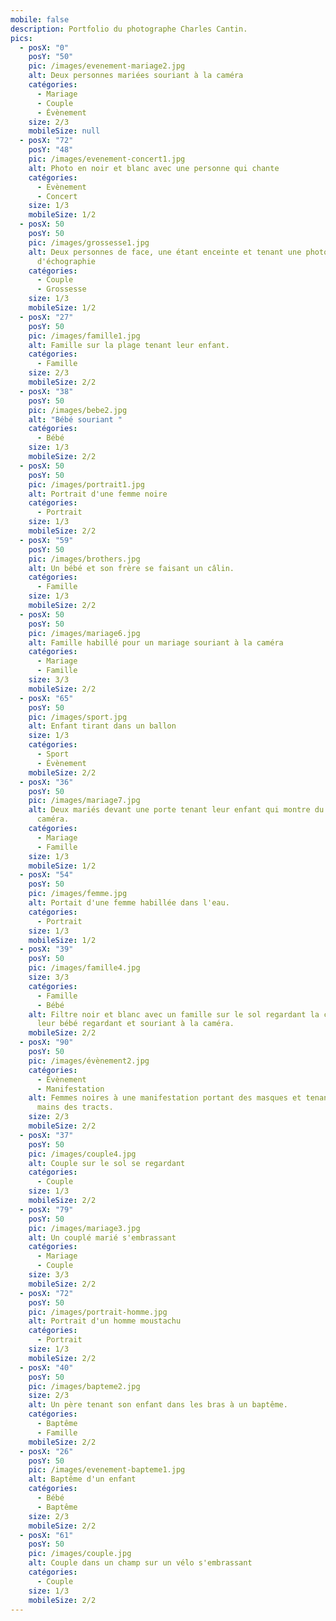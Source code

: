 ```yaml
---
mobile: false
description: Portfolio du photographe Charles Cantin.
pics:
  - posX: "0"
    posY: "50"
    pic: /images/evenement-mariage2.jpg
    alt: Deux personnes mariées souriant à la caméra
    catégories:
      - Mariage
      - Couple
      - Évènement
    size: 2/3
    mobileSize: null
  - posX: "72"
    posY: "48"
    pic: /images/evenement-concert1.jpg
    alt: Photo en noir et blanc avec une personne qui chante
    catégories:
      - Évènement
      - Concert
    size: 1/3
    mobileSize: 1/2
  - posX: 50
    posY: 50
    pic: /images/grossesse1.jpg
    alt: Deux personnes de face, une étant enceinte et tenant une photo
      d'échographie
    catégories:
      - Couple
      - Grossesse
    size: 1/3
    mobileSize: 1/2
  - posX: "27"
    posY: 50
    pic: /images/famille1.jpg
    alt: Famille sur la plage tenant leur enfant.
    catégories:
      - Famille
    size: 2/3
    mobileSize: 2/2
  - posX: "38"
    posY: 50
    pic: /images/bebe2.jpg
    alt: "Bébé souriant "
    catégories:
      - Bébé
    size: 1/3
    mobileSize: 2/2
  - posX: 50
    posY: 50
    pic: /images/portrait1.jpg
    alt: Portrait d'une femme noire
    catégories:
      - Portrait
    size: 1/3
    mobileSize: 2/2
  - posX: "59"
    posY: 50
    pic: /images/brothers.jpg
    alt: Un bébé et son frère se faisant un câlin.
    catégories:
      - Famille
    size: 1/3
    mobileSize: 2/2
  - posX: 50
    posY: 50
    pic: /images/mariage6.jpg
    alt: Famille habillé pour un mariage souriant à la caméra
    catégories:
      - Mariage
      - Famille
    size: 3/3
    mobileSize: 2/2
  - posX: "65"
    posY: 50
    pic: /images/sport.jpg
    alt: Enfant tirant dans un ballon
    size: 1/3
    catégories:
      - Sport
      - Évènement
    mobileSize: 2/2
  - posX: "36"
    posY: 50
    pic: /images/mariage7.jpg
    alt: Deux mariés devant une porte tenant leur enfant qui montre du doigts la
      caméra.
    catégories:
      - Mariage
      - Famille
    size: 1/3
    mobileSize: 1/2
  - posX: "54"
    posY: 50
    pic: /images/femme.jpg
    alt: Portait d'une femme habillée dans l'eau.
    catégories:
      - Portrait
    size: 1/3
    mobileSize: 1/2
  - posX: "39"
    posY: 50
    pic: /images/famille4.jpg
    size: 3/3
    catégories:
      - Famille
      - Bébé
    alt: Filtre noir et blanc avec un famille sur le sol regardant la caméra avec
      leur bébé regardant et souriant à la caméra.
    mobileSize: 2/2
  - posX: "90"
    posY: 50
    pic: /images/évènement2.jpg
    catégories:
      - Évènement
      - Manifestation
    alt: Femmes noires à une manifestation portant des masques et tenant dans leurs
      mains des tracts.
    size: 2/3
    mobileSize: 2/2
  - posX: "37"
    posY: 50
    pic: /images/couple4.jpg
    alt: Couple sur le sol se regardant
    catégories:
      - Couple
    size: 1/3
    mobileSize: 2/2
  - posX: "79"
    posY: 50
    pic: /images/mariage3.jpg
    alt: Un couplé marié s'embrassant
    catégories:
      - Mariage
      - Couple
    size: 3/3
    mobileSize: 2/2
  - posX: "72"
    posY: 50
    pic: /images/portrait-homme.jpg
    alt: Portrait d'un homme moustachu
    catégories:
      - Portrait
    size: 1/3
    mobileSize: 2/2
  - posX: "40"
    posY: 50
    pic: /images/bapteme2.jpg
    size: 2/3
    alt: Un père tenant son enfant dans les bras à un baptême.
    catégories:
      - Baptême
      - Famille
    mobileSize: 2/2
  - posX: "26"
    posY: 50
    pic: /images/evenement-bapteme1.jpg
    alt: Baptême d'un enfant
    catégories:
      - Bébé
      - Baptême
    size: 2/3
    mobileSize: 2/2
  - posX: "61"
    posY: 50
    pic: /images/couple.jpg
    alt: Couple dans un champ sur un vélo s'embrassant
    catégories:
      - Couple
    size: 1/3
    mobileSize: 2/2
---
```

